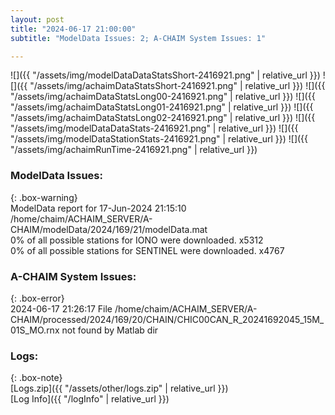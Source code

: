 ```yaml
---
layout: post
title: "2024-06-17 21:00:00"
subtitle: "ModelData Issues: 2; A-CHAIM System Issues: 1"

---
```


![]({{ "/assets/img/modelDataDataStatsShort-2416921.png" | relative_url }})
![]({{ "/assets/img/achaimDataStatsShort-2416921.png" | relative_url }})
![]({{ "/assets/img/achaimDataStatsLong00-2416921.png" | relative_url }})
![]({{ "/assets/img/achaimDataStatsLong01-2416921.png" | relative_url }})
![]({{ "/assets/img/achaimDataStatsLong02-2416921.png" | relative_url }})
![]({{ "/assets/img/modelDataDataStats-2416921.png" | relative_url }})
![]({{ "/assets/img/modelDataStationStats-2416921.png" | relative_url }})
![]({{ "/assets/img/achaimRunTime-2416921.png" | relative_url }})


### ModelData Issues:  
  
{: .box-warning}  
 ModelData report for 17-Jun-2024 21:15:10   
 /home/chaim/ACHAIM_SERVER/A-CHAIM/modelData/2024/169/21/modelData.mat   
 0% of all possible stations for IONO were downloaded. x5312   
 0% of all possible stations for SENTINEL were downloaded. x4767   
  
### A-CHAIM System Issues:  
  
{: .box-error}  
2024-06-17 21:26:17 File /home/chaim/ACHAIM_SERVER/A-CHAIM/processed/2024/169/20/CHAIN/CHIC00CAN_R_20241692045_15M_01S_MO.rnx not found by Matlab dir  

### Logs:  
  
{: .box-note}  
[Logs.zip]({{ "/assets/other/logs.zip" | relative_url }})  
[Log Info]({{ "/logInfo" | relative_url }})  
